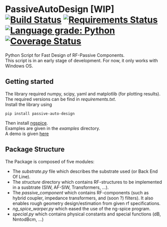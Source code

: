 # PassiveAutoDesign [WIP] [![Build Status](https://ci.appveyor.com/api/projects/status/32r7s2skrgm9ubva/branch/master?svg=true)](https://ci.appveyor.com/project/Patarimi/passiveautodesign) [![Requirements Status](https://requires.io/github/Patarimi/PassiveAutoDesign/requirements.svg?branch=master)](https://requires.io/github/Patarimi/PassiveAutoDesign/requirements/?branch=master) [![Language grade: Python](https://img.shields.io/lgtm/grade/python/g/Patarimi/PassiveAutoDesign.svg?logo=lgtm&logoWidth=18)](https://lgtm.com/projects/g/Patarimi/PassiveAutoDesign/context:python)[![Coverage Status](https://coveralls.io/repos/github/Patarimi/PassiveAutoDesign/badge.svg?branch=master)](https://coveralls.io/github/Patarimi/PassiveAutoDesign?branch=master)
Python Script for Fast Design of RF-Passive Components.\
This script is in an early stage of development. For now, it only works with Windows OS.

Getting started
----
The library required numpy, scipy, yaml and matplotlib (for plotting results). The required versions can be find in _requirements.txt_.\
Install the library using
```
pip install passive-auto-design
```
Then install [ngspice](http://ngspice.sourceforge.net/download.html).\
Examples are given in the _examples_ directory.\
A demo is given [here](rf-design-helper-web.herokuapp.com/)

Package Structure
----
The Package is composed of five modules:

- The _substrate.py_ file which describes the substrate used (or Back End Of Line).
- The _structure_ directory which contains RF-structures to be implemented in a susbtrate (SIW, AF-SIW, Transformers, ...).
- The _passive_component_ which contains RF-components (such as hybrid coupler, impedance transformers, and (soon ?) filters). It also enables rough geometry design/estimation from given rf specifications.
- _ng_spice_warper.py_ which eased the use of the ng-spice program.
- _special.py_ which contains physical constants and special functions (dB, NmtodBcm, ...)
